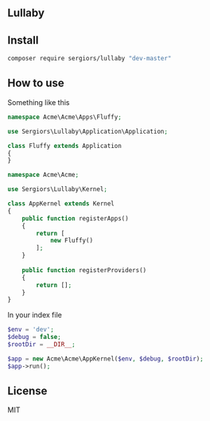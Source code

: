 Lullaby
------

Install
-------
```bash
composer require sergiors/lullaby "dev-master"
```

How to use
----------

Something like this
```php
namespace Acme\Acme\Apps\Fluffy;

use Sergiors\Lullaby\Application\Application;

class Fluffy extends Application
{
}
```

```php
namespace Acme\Acme;

use Sergiors\Lullaby\Kernel;

class AppKernel extends Kernel
{
    public function registerApps()
    {
        return [
            new Fluffy()
        ];
    }
    
    public function registerProviders()
    {
        return [];
    }
}
```

In your index file
```php
$env = 'dev';
$debug = false;
$rootDir = __DIR__;

$app = new Acme\Acme\AppKernel($env, $debug, $rootDir);
$app->run();
```

License
------
MIT
